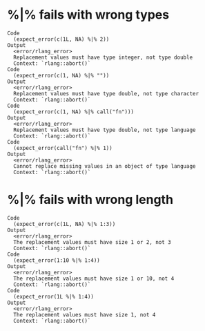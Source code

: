 # %|% fails with wrong types

    Code
      (expect_error(c(1L, NA) %|% 2))
    Output
      <error/rlang_error>
      Replacement values must have type integer, not type double
      Context: `rlang::abort()`
    Code
      (expect_error(c(1, NA) %|% ""))
    Output
      <error/rlang_error>
      Replacement values must have type double, not type character
      Context: `rlang::abort()`
    Code
      (expect_error(c(1, NA) %|% call("fn")))
    Output
      <error/rlang_error>
      Replacement values must have type double, not type language
      Context: `rlang::abort()`
    Code
      (expect_error(call("fn") %|% 1))
    Output
      <error/rlang_error>
      Cannot replace missing values in an object of type language
      Context: `rlang::abort()`

# %|% fails with wrong length

    Code
      (expect_error(c(1L, NA) %|% 1:3))
    Output
      <error/rlang_error>
      The replacement values must have size 1 or 2, not 3
      Context: `rlang::abort()`
    Code
      (expect_error(1:10 %|% 1:4))
    Output
      <error/rlang_error>
      The replacement values must have size 1 or 10, not 4
      Context: `rlang::abort()`
    Code
      (expect_error(1L %|% 1:4))
    Output
      <error/rlang_error>
      The replacement values must have size 1, not 4
      Context: `rlang::abort()`

